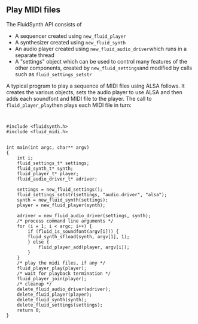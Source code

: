 
##  Play MIDI files 


The FluidSynth API consists of

+ A sequencer created using `new_fluid_player`
+ A synthesizer created using `new_fluid_synth`
+ An audio player created using `new_fluid_audio_driver`which runs in a separate thread
+ A "settings" object which can be used to control many features
	  of the other components, created by `new_fluid_settings`and modified by calls such as `fluid_settings_setstr`

A typical program to play a sequence of MIDI files using ALSA follows.
      It creates the various objects, sets the audio player to use ALSA
      and then adds each soundfont and MIDI file to the player.
      The call to `fluid_player_play`then plays each MIDI file
      in turn:

```

      
#include <fluidsynth.h>
#include <fluid_midi.h>


int main(int argc, char** argv)
{
    int i;
    fluid_settings_t* settings;
    fluid_synth_t* synth;
    fluid_player_t* player;
    fluid_audio_driver_t* adriver;

    settings = new_fluid_settings();
    fluid_settings_setstr(settings, "audio.driver", "alsa");
    synth = new_fluid_synth(settings);
    player = new_fluid_player(synth);

    adriver = new_fluid_audio_driver(settings, synth);
    /* process command line arguments */
    for (i = 1; i < argc; i++) {
        if (fluid_is_soundfont(argv[i])) {
	    fluid_synth_sfload(synth, argv[1], 1);
        } else {
            fluid_player_add(player, argv[i]);
        }
    }
    /* play the midi files, if any */
    fluid_player_play(player);
    /* wait for playback termination */
    fluid_player_join(player);
    /* cleanup */
    delete_fluid_audio_driver(adriver);
    delete_fluid_player(player);
    delete_fluid_synth(synth);
    delete_fluid_settings(settings);
    return 0;
}


      
    
```
